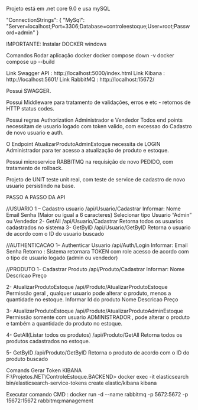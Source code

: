Projeto está em .net core 9.0 e usa mySQL 

"ConnectionStrings": {
  "MySql": "Server=localhost;Port=3306;Database=controleestoque;User=root;Password=admin"
}

IMPORTANTE:
Instalar DOCKER windows

Comandos Rodar aplicação docker
docker compose down -v
docker compose up --build

Link Swagger API : http://localhost:5000/index.html
Link Kibana : http://localhost:5601/
Link RabbitMQ : http://localhost:15672/

Possui SWAGGER.

Possui Middleware para tratamento de validações, erros e etc - retornos de HTTP status codes.

Possui regras Authorization Administrador e Vendedor
Todos end points necessitam de usuario logado com token valido, com excessao do Cadastro de novo usuario e auth.

O Endpoint AtualizarProdutoAdminEstoque necessita de LOGIN Administrador para ter acesso a atualização de produto e estoque.

Possui microservice RABBITMQ na requisição de novo PEDIDO, com tratamento de rollback.

Projeto de UNIT teste unit real, com teste de service de cadastro de novo usuario persistindo na base.



PASSO A PASSO DA API

//USUARIO
1 – Cadastro usuario                    /api/Usuario/Cadastrar
Informar:
Nome
Email
Senha (Maior ou igual a 6 caracteres)
Selecionar tipo Usuario “Admin” ou Vendedor
2- GetAll                                                /api/Usuario/Cadastrar
Retorna todos os usuarios cadastrados no sistema
3- GetByID        /api/Usuario/GetByID
Retorna o usuario de acordo com o ID do usuario buscado 

//AUTHENTICACAO
1– Authenticar Usuario              /api/Auth/Login
Informar:
Email
Senha
Retorno : Sistema retornara TOKEN com role acesso de acordo com o tipo de usuario logado (admin ou vendedor)

//PRODUTO
1- Cadastrar Produto                 /api/Produto/Cadastrar
Informar:
Nome
Descricao
Preço

2- AtualizarProdutoEstoque      /api/Produto/AtualizarProdutoEstoque
Permissão geral , qualquer usuario pode alterar o produto, menos a quantidade no estoque.
Informar
Id do produto
Nome
Descricao
Preço

3- AtualizarProdutoEstoque      /api/Produto/AtualizarProdutoAdminEstoque
Permissão somente com usuario ADMINISTRADOR , pode alterar o produto e também a quantidade do produto no estoque.

4- GetAll(Listar todos os produtos)   /api/Produto/GetAll
Retorna todos os produtos cadastrados no estoque.

5- GetByID                   /api/Produto/GetByID
Retorna o produto de acordo com o ID do produto buscado 





Comands
Gerar Token KIBANA
F:\Projetos.NET\ControleEstoque.BACKEND> docker exec -it elasticsearch bin/elasticsearch-service-tokens create elastic/kibana kibana

Executar comando CMD : docker run -d --name rabbitmq -p 5672:5672 -p 15672:15672 rabbitmq:management


